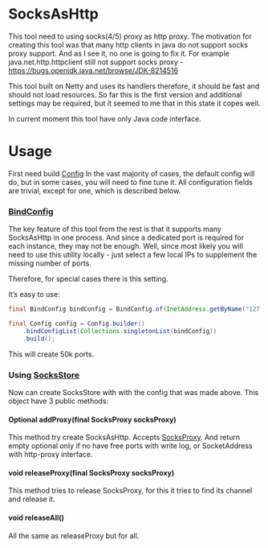 # SocksAsHttp
This tool need to using socks(4/5) proxy as http proxy.
The motivation for creating this tool was that many http clients in java do not support socks proxy support.
And as I see it, no one is going to fix it. 
For example java.net.http.httpclient still not support socks proxy - https://bugs.openjdk.java.net/browse/JDK-8214516


This tool built on Netty and uses its handlers therefore, it should be fast and should not load resources.
So far this is the first version and additional settings may be required, but it seemed to me that in this state it copes well.


In current moment this tool have only Java code interface.

# Usage
First need build [Config](/src/main/java/com/kopemorta/socksashttp/Config.java)
In the vast majority of cases, the default config will do, but in some cases, you will need to fine tune it.
All configuration fields are trivial, except for one, which is described below.
### [BindConfig](/src/main/java/com/kopemorta/socksashttp/entities/BindConfig.java)
The key feature of this tool from the rest is that it supports many SocksAsHttp in one process. 
And since a dedicated port is required for each instance, they may not be enough. 
Well, since most likely you will need to use this utility locally - just select a few local IPs to supplement the missing number of ports.

Therefore, for special cases there is this setting.

It’s easy to use:
```java
final BindConfig bindConfig = BindConfig.of(InetAddress.getByName("127.0.0.2"), 10000, 60000);

final Config config = Config.builder()
	.bindConfigList(Collections.singletonList(bindConfig))
	.build();
```
This will create 50k ports.

### Using [SocksStore](/src/main/java/com/kopemorta/socksashttp/SocksStore.java)
Now can create SocksStore with with the config that was made above.
This object have 3 public methods:

#### Optional<SocketAddress> addProxy(final SocksProxy socksProxy)
This method try create SocksAsHttp. 
Accepts [SocksProxy](/src/main/java/com/kopemorta/socksashttp/entities/SocksProxy.java).
And return empty optional only if no have free ports with write log, or SocketAddress with http-proxy interface.

#### void releaseProxy(final SocksProxy socksProxy)
This method tries to release SocksProxy, for this it tries to find its channel and release it.

#### void releaseAll()
All the same as releaseProxy but for all.

